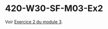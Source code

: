 # 420-W30-SF-M03-Ex2

Voir [Exercice 2 du module 3](https://github.com/PiFou86/420-W30-SF/blob/master/Module03_TraitementExceptions/Module03_TraitementExceptions_Exercices.md).
